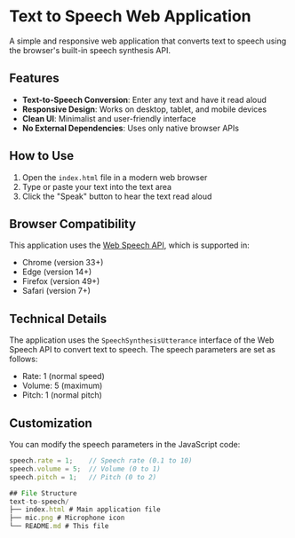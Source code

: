 # Text to Speech Web Application

A simple and responsive web application that converts text to speech using the browser's built-in speech synthesis API.

## Features

- **Text-to-Speech Conversion**: Enter any text and have it read aloud
- **Responsive Design**: Works on desktop, tablet, and mobile devices
- **Clean UI**: Minimalist and user-friendly interface
- **No External Dependencies**: Uses only native browser APIs

## How to Use

1. Open the `index.html` file in a modern web browser
2. Type or paste your text into the text area
3. Click the "Speak" button to hear the text read aloud

## Browser Compatibility

This application uses the [Web Speech API](https://developer.mozilla.org/en-US/docs/Web/API/Web_Speech_API), which is supported in:
- Chrome (version 33+)
- Edge (version 14+)
- Firefox (version 49+)
- Safari (version 7+)
  
## Technical Details

The application uses the `SpeechSynthesisUtterance` interface of the Web Speech API to convert text to speech. The speech parameters are set as follows:
- Rate: 1 (normal speed)
- Volume: 5 (maximum)
- Pitch: 1 (normal pitch)

## Customization

You can modify the speech parameters in the JavaScript code:
```javascript
speech.rate = 1;    // Speech rate (0.1 to 10)
speech.volume = 5;  // Volume (0 to 1)
speech.pitch = 1;   // Pitch (0 to 2)

## File Structure
text-to-speech/
├── index.html # Main application file
├── mic.png # Microphone icon
└── README.md # This file
